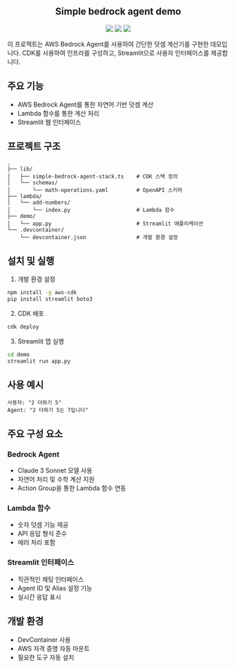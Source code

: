 <h2 align="center">
Simple bedrock agent demo
</h2>

<div align="center">
  <img src="https://img.shields.io/badge/python-v3.12.7-blue.svg"/>
  <img src="https://img.shields.io/badge/boto3-v1.35.91-blue.svg"/>
  <img src="https://img.shields.io/badge/streamlit-v1.41.1-blue.svg"/>
</div>

이 프로젝트는 AWS Bedrock Agent를 사용하여 간단한 덧셈 계산기를 구현한 데모입니다. CDK를 사용하여 인프라를 구성하고, Streamlit으로 사용자 인터페이스를 제공합니다.

## 주요 기능
- AWS Bedrock Agent를 통한 자연어 기반 덧셈 계산
- Lambda 함수를 통한 계산 처리
- Streamlit 웹 인터페이스

## 프로젝트 구조
```
.
├── lib/
│   ├── simple-bedrock-agent-stack.ts    # CDK 스택 정의
│   └── schemas/
│       └── math-operations.yaml         # OpenAPI 스키마
├── lambda/
│   └── add-numbers/
│       └── index.py                     # Lambda 함수
├── demo/
│   └── app.py                           # Streamlit 애플리케이션
└── .devcontainer/
    └── devcontainer.json                # 개발 환경 설정
```

## 설치 및 실행

1. 개발 환경 설정
```bash
npm install -g aws-cdk
pip install streamlit boto3
```

2. CDK 배포
```bash
cdk deploy
```

3. Streamlit 앱 실행
```bash
cd demo
streamlit run app.py
```

## 사용 예시
```
사용자: "2 더하기 5"
Agent: "2 더하기 5는 7입니다"
```

## 주요 구성 요소

### Bedrock Agent
- Claude 3 Sonnet 모델 사용
- 자연어 처리 및 수학 계산 지원
- Action Group을 통한 Lambda 함수 연동

### Lambda 함수
- 숫자 덧셈 기능 제공
- API 응답 형식 준수
- 에러 처리 포함

### Streamlit 인터페이스
- 직관적인 채팅 인터페이스
- Agent ID 및 Alias 설정 기능
- 실시간 응답 표시

## 개발 환경
- DevContainer 사용
- AWS 자격 증명 자동 마운트
- 필요한 도구 자동 설치